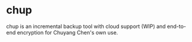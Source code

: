 # chup

chup is an incremental backup tool with cloud support (WIP) and end-to-end encryption for Chuyang Chen's own use.
